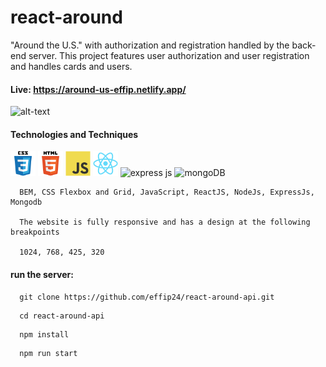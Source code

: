 # react-around

"Around the U.S." with authorization and registration handled by the back-end server.
This project features user authorization and user registration and handles cards and users.

#### Live: https://around-us-effip.netlify.app/

![alt-text](https://i.imgur.com/wQvThd3.gif)


#### Technologies and Techniques

<p align="left"> 
 <img src="https://raw.githubusercontent.com/devicons/devicon/master/icons/css3/css3-original-wordmark.svg" alt="css3" width="40" height="40"/>

<img src="https://raw.githubusercontent.com/devicons/devicon/master/icons/html5/html5-original-wordmark.svg" alt="html5" width="40" height="40"/>

<img src="https://raw.githubusercontent.com/devicons/devicon/master/icons/javascript/javascript-original.svg" alt="javascript" width="40" height="40"/>

<img src="https://raw.githubusercontent.com/devicons/devicon/master/icons/react/react-original.svg" alt="react" width="40" height="40"/>
 
<img src="https://upload.wikimedia.org/wikipedia/commons/6/64/Expressjs.png" alt="express js" width="40" height="40"/>

<img src="https://cdn.icon-icons.com/icons2/2415/PNG/512/mongodb_plain_wordmark_logo_icon_146423.png" alt="mongoDB" width="40" height="40"/>

</p>

```
  BEM, CSS Flexbox and Grid, JavaScript, ReactJS, NodeJs, ExpressJs, Mongodb

  The website is fully responsive and has a design at the following breakpoints

  1024, 768, 425, 320
```


#### run the server:

```
  git clone https://github.com/effip24/react-around-api.git
```

```
  cd react-around-api
```

```
  npm install
```

```
  npm run start
```
